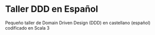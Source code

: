 # Taller DDD en Español
Pequeño taller de Domain Driven Design (DDD) en castellano (español) codificado en Scala 3
